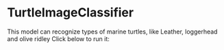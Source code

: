 # TurtleImageClassifier
This model can recognize types of marine turtles, like Leather, loggerhead and olive ridley
Click below to run it:
